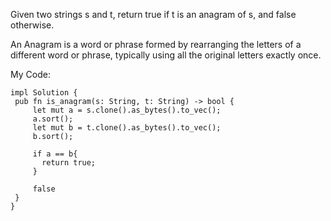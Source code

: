 Given two strings s and t, return true if t is an anagram of s, and false otherwise.

An Anagram is a word or phrase formed by rearranging the letters of a different word or phrase, typically using all the original letters exactly once.

 
 My Code:
 
 ```
 impl Solution {
  pub fn is_anagram(s: String, t: String) -> bool {
      let mut a = s.clone().as_bytes().to_vec();
      a.sort();
      let mut b = t.clone().as_bytes().to_vec();
      b.sort();

      if a == b{
        return true;
      }

      false
  }
}
 
 ```
